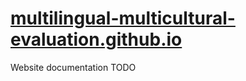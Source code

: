 # [multilingual-multicultural-evaluation.github.io](https://multilingual-multicultural-evaluation.github.io/)

Website documentation TODO
